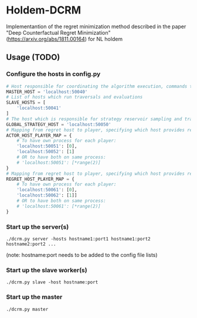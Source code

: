 # Holdem-DCRM

Implementantion of the regret minimization method described in the paper "Deep Counterfactual Regret Minimization" (https://arxiv.org/abs/1811.00164) for NL holdem

## Usage (TODO)
### Configure the hosts in config.py
```python
# Host responsible for coordinating the algorithm execution, commands the slave workers and triggers network training
MASTER_HOST = 'localhost:50040'
# List of hosts which run traversals and evaluations
SLAVE_HOSTS = [
    'localhost:50041'
]
# The host which is responsible for strategy reservoir sampling and training 
GLOBAL_STRATEGY_HOST = 'localhost:50050'
# Mapping from regret host to player, specifying which host provides regret and strategy inference for which player(s)
ACTOR_HOST_PLAYER_MAP = {
    # To have own process for each player:
    'localhost:50051': [0],
    'localhost:50052': [1]
    # OR to have both on same process:
    # 'localhost:50051': [*range(2)]
}
# Mapping from regret host to player, specifying which host provides regret reservoir sampling and training to which player(s)
REGRET_HOST_PLAYER_MAP = {
    # To have own process for each player:
    'localhost:50061': [0],
    'localhost:50062': [1]]
    # OR to have both on same process:
    # 'localhost:50061': [*range(2)]
}
```
### Start up the server(s)
```shell
./dcrm.py server -hosts hostname1:port1 hostname1:port2 hostname2:port2 ...
```
(note: hostname:port needs to be added to the config file lists)
### Start up the slave worker(s)
```shell
./dcrm.py slave -host hostname:port
```

### Start up the master 
```shell
./dcrm.py master
```
